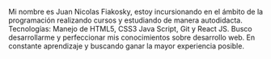 Mi nombre es Juan Nicolas Fiakosky, estoy incursionando en el ámbito de la programación realizando cursos y estudiando de manera autodidacta. 
Tecnologías: Manejo de HTML5, CSS3 Java Script, Git y React JS. 
Busco desarrollarme y perfeccionar mis conocimientos sobre desarrollo web. En constante aprendizaje y buscando ganar la mayor experiencia posible.
